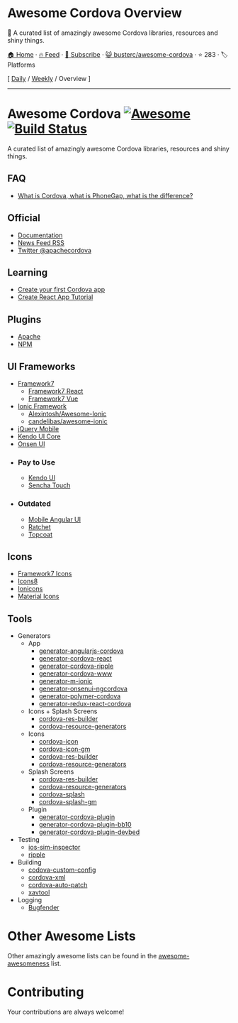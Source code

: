 # Awesome Cordova Overview

:iphone: A curated list of amazingly awesome Cordova libraries, resources and shiny things.

[🏠 Home](/README.md) · [🔥 Feed](https://www.trackawesomelist.com/busterc/awesome-cordova/rss.xml) · [📮 Subscribe](https://trackawesomelist.us17.list-manage.com/subscribe?u=d2f0117aa829c83a63ec63c2f&id=36a103854c) · [😺 busterc/awesome-cordova](https://github.com/busterc/awesome-cordova) · ⭐ 283 · 🏷️ Platforms

[ [Daily](/content/busterc/awesome-cordova/README.md) / [Weekly](/content/busterc/awesome-cordova/week/README.md) / Overview ]

---

# Awesome Cordova [![Awesome](https://cdn.rawgit.com/sindresorhus/awesome/d7305f38d29fed78fa85652e3a63e154dd8e8829/media/badge.svg)](https://github.com/sindresorhus/awesome) [![Build Status](https://travis-ci.org/busterc/awesome-cordova.svg?branch=master)](https://travis-ci.org/busterc/awesome-cordova)

A curated list of amazingly awesome Cordova libraries, resources and shiny things.

## FAQ

*   [What is Cordova, what is PhoneGap, what is the difference?](https://blog.ionicframework.com/what-is-cordova-phonegap/)

## Official

*   [Documentation](https://cordova.apache.org/docs/en/latest/)
*   [News Feed RSS](https://cordova.apache.org/feed.xml)
*   [Twitter @apachecordova](https://twitter.com/apachecordova)

## Learning

*   [Create your first Cordova app](https://cordova.apache.org/docs/en/latest/guide/cli/index.html)
*   [Create React App Tutorial](https://github.com/johnkmzhou/cordova-create-react-app)

## Plugins

*   [Apache](https://cordova.apache.org/plugins/)
*   [NPM](https://www.npmjs.com/search?q=cordova-plugin)

## UI Frameworks

*   [Framework7](https://framework7.io)
    *   [Framework7 React](https://framework7.io/react/)
    *   [Framework7 Vue](https://framework7.io/vue/)
*   [Ionic Framework](https://ionicframework.com/)
    *   [Alexintosh/Awesome-Ionic](https://github.com/Alexintosh/Awesome-Ionic)
    *   [candelibas/awesome-ionic](https://github.com/candelibas/awesome-ionic)
*   [jQuery Mobile](https://jquerymobile.com/)
*   [Kendo UI Core](https://www.telerik.com/kendo-ui/open-source-core)
*   [Onsen UI](https://onsen.io/)
*   ### Pay to Use
    *   [Kendo UI](https://www.telerik.com/kendo-ui)
    *   [Sencha Touch](https://www.sencha.com/products/touch/)
*   ### Outdated
    *   [Mobile Angular UI](http://mobileangularui.com/)
    *   [Ratchet](http://goratchet.com/)
    *   [Topcoat](http://topcoat.io/)

## Icons

*   [Framework7 Icons](https://framework7.io/icons/)
*   [Icons8](https://icons8.com/)
*   [Ionicons](https://ionicons.com/)
*   [Material Icons](https://material.io/resources/icons/)

## Tools

*   Generators
    *   App
        *   [generator-angularjs-cordova](https://github.com/keshavos/generator-angularjs-cordova)
        *   [generator-cordova-react](https://github.com/jackong/generator-cordova-react)
        *   [generator-cordova-ripple](https://github.com/keunlee/generator-cordova-ripple)
        *   [generator-cordova-www](https://github.com/busterc/generator-cordova-www)
        *   [generator-m-ionic](https://github.com/mwaylabs/generator-m-ionic)
        *   [generator-onsenui-ngcordova](https://github.com/healthonnet/generator-onsenui-ngcordova)
        *   [generator-polymer-cordova](https://github.com/emoriarty/generator-polymer-cordova)
        *   [generator-redux-react-cordova](https://github.com/zmeecer/generator-redux-react-cordova)
    *   Icons + Splash Screens
        *   [cordova-res-builder](https://github.com/mettbox/cordova-res-builder)
        *   [cordova-resource-generators](https://github.com/busterc/cordova-resource-generators)
    *   Icons
        *   [cordova-icon](https://github.com/AlexDisler/cordova-icon)
        *   [cordova-icon-gm](https://github.com/disusered/cordova-icon-gm)
        *   [cordova-res-builder](https://github.com/mettbox/cordova-res-builder)
        *   [cordova-resource-generators](https://github.com/busterc/cordova-resource-generators)
    *   Splash Screens
        *   [cordova-res-builder](https://github.com/mettbox/cordova-res-builder)
        *   [cordova-resource-generators](https://github.com/busterc/cordova-resource-generators)
        *   [cordova-splash](https://github.com/AlexDisler/cordova-splash)
        *   [cordova-splash-gm](https://github.com/disusered/cordova-splash-gm)
    *   Plugin
        *   [generator-cordova-plugin](https://github.com/lholmquist/generator-cordova-plugin)
        *   [generator-cordova-plugin-bb10](https://github.com/blackberry/generator-cordova-plugin-bb10)
        *   [generator-cordova-plugin-devbed](https://github.com/sony/generator-cordova-plugin-devbed)
*   Testing
    *   [ios-sim-inspector](https://github.com/busterc/profiles/blob/master/osx/sources/ios-sim-inspector)
    *   [ripple](https://github.com/ripple-emulator/ripple)
*   Building
    *   [codova-custom-config](https://github.com/dpa99c/cordova-custom-config)
    *   [cordova-xml](https://github.com/mifi/cordova-xml)
    *   [cordova-auto-patch](https://github.com/alexshevch/cordova-auto-patch)
    *   [xavtool](https://github.com/gabrielrobert/xavtool)
*   Logging
    *   [Bugfender](https://github.com/bugfender/cordova-plugin-bugfender)

# Other Awesome Lists

Other amazingly awesome lists can be found in the [awesome-awesomeness](https://github.com/bayandin/awesome-awesomeness) list.

# Contributing

Your contributions are always welcome!


